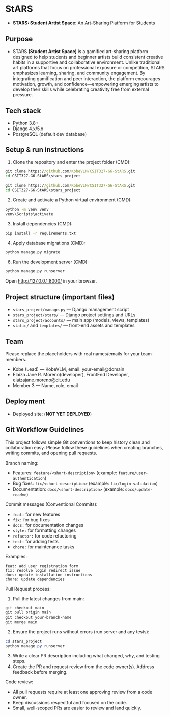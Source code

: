 # StARS

- **STARS: Student Artist Space**: An Art-Sharing Platform for Students

## Purpose

- STARS **(Student Artist Space)** is a gamified art-sharing platform designed to help students and beginner artists build consistent creative habits in a supportive and collaborative environment. Unlike traditional art platforms that focus on professional exposure or competition, STARS emphasizes learning, sharing, and community engagement. By integrating gamification and peer interaction, the platform encourages motivation, growth, and confidence—empowering emerging artists to develop their skills while celebrating creativity free from external pressure.

## Tech stack

- Python 3.8+
- Django 4.x/5.x
- PostgreSQL (default dev database)

## Setup & run instructions

1. Clone the repository and enter the project folder (CMD):

```cmd
git clone https://github.com/KobeVLM/CSIT327-G6-StARS.git
cd CSIT327-G6-StARS\stars_project
```

```cmd
git clone https://github.com/KobeVLM/CSIT327-G6-StARS.git
cd CSIT327-G6-StARS\stars_project
```

2. Create and activate a Python virtual environment (CMD):

```cmd
python -m venv venv
venv\Scripts\activate
```

3. Install dependencies (CMD):

```cmd
pip install -r requirements.txt
```

4. Apply database migrations (CMD):

```cmd
python manage.py migrate
```

6. Run the development server (CMD):

```cmd
python manage.py runserver
```

Open http://127.0.0.1:8000/ in your browser.

## Project structure (important files)

- `stars_project/manage.py` — Django management script
- `stars_project/stars/` — Django project settings and URLs
- `stars_project/accounts/` — main app (models, views, templates)
- `static/` and `templates/` — front-end assets and templates

## Team

Please replace the placeholders with real names/emails for your team members.

- Kobe (Lead) — KobeVLM, email: your-email@domain
- Elaiza Jane R. Moreno(developer), FrontEnd Developer, elaizajane.moreno@cit.edu
- Member 3 — Name, role, email

## Deployment

- Deployed site: (**NOT YET DEPLOYED**)

## Git Workflow Guidelines

This project follows simple Git conventions to keep history clean and collaboration easy. Please follow these guidelines when creating branches, writing commits, and opening pull requests.

Branch naming:

- Features: `feature/<short-description>` (example: `feature/user-authentication`)
- Bug fixes: `fix/<short-description>` (example: `fix/login-validation`)
- Documentation: `docs/<short-description>` (example: `docs/update-readme`)

Commit messages (Conventional Commits):

- `feat:` for new features
- `fix:` for bug fixes
- `docs:` for documentation changes
- `style:` for formatting changes
- `refactor:` for code refactoring
- `test:` for adding tests
- `chore:` for maintenance tasks

Examples:

```
feat: add user registration form
fix: resolve login redirect issue
docs: update installation instructions
chore: update dependencies
```

Pull Request process:

1. Pull the latest changes from main:

```powershell
git checkout main
git pull origin main
git checkout your-branch-name
git merge main
```

2. Ensure the project runs without errors (run server and any tests):

```powershell
cd stars_project
python manage.py runserver
```

3. Write a clear PR description including what changed, why, and testing steps.
4. Create the PR and request review from the code owner(s). Address feedback before merging.

Code review:

- All pull requests require at least one approving review from a code owner.
- Keep discussions respectful and focused on the code.
- Small, well-scoped PRs are easier to review and land quickly.
